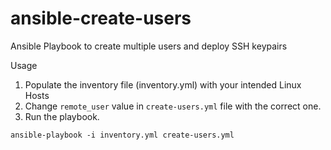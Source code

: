# ansible-create-users
Ansible Playbook to create multiple users and deploy SSH keypairs

Usage

1. Populate the inventory file (inventory.yml) with your intended Linux Hosts
2. Change ```remote_user``` value in ```create-users.yml``` file with the correct one.
3. Run the playbook.

```ansible-playbook -i inventory.yml create-users.yml```
